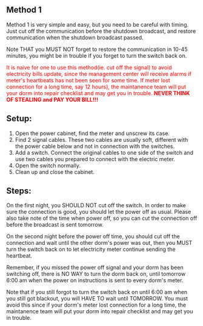 ## Method 1 

Method 1 is very simple and easy, but you need to be careful with timing. Just cut off the communication before the shutdown broadcast, and restore communication when the shutdown broadcast passed. 

Note THAT you MUST NOT forget to restore the communication in 10-45 minutes, you might be in trouble if you forget to turn the switch back on. 

<span style="color:red">It is naive for one to use this method(ie. cut off the signal) to avoid electricity bills update, since the management center will receive alarms if meter's heartbeats has not been seen for some time. If meter lost connection for a long time, say 12 hours), the maintanence team will put your dorm into repair checklist and may get you in trouble. <b>NEVER THINK OF STEALING and PAY YOUR BILL!!!</b></span>

## Setup:

1. Open the power cabinet, find the meter and unscrew its case.
2. Find 2 signal cables. These two cables are usually soft, different with the power cable below and not in connection with the switches.
3. Add a switch. Connect the original cables to one side of the switch and use two cables you prepared to connect with the electric meter.
4. Open the switch normally.
5. Clean up and close the cabinet.

## Steps:

On the first night, you SHOULD NOT cut off the switch. In order to make sure the connection is good, you should let the power off as usual. Please also take note of the time when power off, so you can cut the connection off before the broadcast is sent tomorrow.

On the second night before the power off time, you should cut off the connection and wait until the other dorm's power was out, then you MUST turn the switch back on to let electricity meter continue sending the heartbeat. 

Remember, if you missed the power off signal and your dorm has been switching off, there is NO WAY to turn the dorm back on, until tomorrow 6:00 am when the power on instructions is sent to every dorm's meter.

Note that if you still forgot to turn the switch back on until 6:00 am when you still got blackout, you will HAVE TO wait until TOMORROW. You must avoid this since if your dorm's meter lost connection for a long time, the maintanence team will put your dorm into repair checklist and may get you in trouble.
